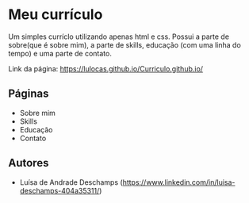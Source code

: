 
# Meu currículo

Um simples curríclo utilizando apenas html e css.
Possui a parte de sobre(que é sobre mim), a parte de skills, educação (com uma linha do tempo) e uma parte de contato.

Link da página: https://lulocas.github.io/Curriculo.github.io/


## Páginas

- Sobre mim
- Skills
- Educação
- Contato




## Autores

- Luísa de Andrade Deschamps (https://www.linkedin.com/in/luisa-deschamps-404a35311/)


